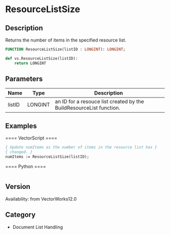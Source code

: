 # ResourceListSize

## Description
Returns the number of items in the specified resource list.

```pascal
FUNCTION ResourceListSize(listID : LONGINT): LONGINT;
```

```python
def vs.ResourceListSize(listID):
    return LONGINT
```

## Parameters
|Name|Type|Description|
|---|---|---|
|listID|LONGINT|an ID for a resouce list created by the BuildResourceList function.|

## Examples
==== VectorScript ====
```pascal
{ Update numItems as the number of items in the resource list has }
{ changed. }
numItems := ResourceListSize(listID);
```
==== Python ====
```python

```

## Version
Availability: from VectorWorks12.0

## Category
* Document List Handling

